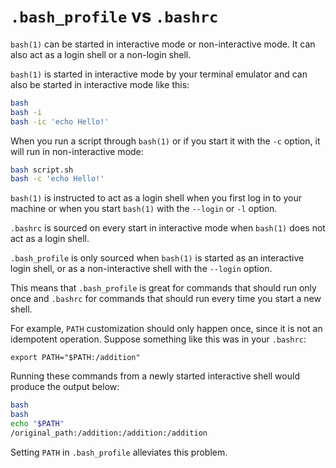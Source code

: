 # `.bash_profile` vs `.bashrc`

`bash(1)` can be started in interactive mode or non-interactive mode. It can
also act as a login shell or a non-login shell.

`bash(1)` is started in interactive mode by your terminal emulator and can also
be started in interactive mode like this:

```bash
bash
bash -i
bash -ic 'echo Hello!'
```

When you run a script through `bash(1)` or if you start it with the `-c` option,
it will run in non-interactive mode:

```bash
bash script.sh
bash -c 'echo Hello!'
```

`bash(1)` is instructed to act as a login shell when you first log in to your
machine or when you start `bash(1)` with the `--login` or `-l` option.

`.bashrc` is sourced on every start in interactive mode when `bash(1)` does not
act as a login shell.

`.bash_profile` is only sourced when `bash(1)` is started as an interactive
login shell, or as a non-interactive shell with the `--login` option.

This means that `.bash_profile` is great for commands that should run only once
and `.bashrc` for commands that should run every time you start a new shell.

For example, `PATH` customization should only happen once, since it is not an
idempotent operation. Suppose something like this was in your `.bashrc`:

    export PATH="$PATH:/addition"

Running these commands from a newly started interactive shell would produce the
output below:

```bash
bash
bash
echo "$PATH"
/original_path:/addition:/addition:/addition
```

Setting `PATH` in `.bash_profile` alleviates this problem.
